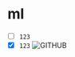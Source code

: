# ml
- [ ] `123`
- [x] `123`
![GITHUB](https://www.google.com/imgres?imgurl=https%3A%2F%2Fdvblobcdnjp.azureedge.net%2F%2FContent%2Fueditor%2Fnet%2Fupload1%2Fimages%2520(1)7226935.jpg&imgrefurl=https%3A%2F%2Fdailyview.tw%2FPopular%2FDetail%2F3331&tbnid=j2uuJZsIPzuEfM&vet=10CAoQxiAoAWoXChMImPKj6but_AIVAAAAAB0AAAAAEAc..i&docid=HE1hps7mdJfGmM&w=284&h=177&itg=1&q=%E5%A4%A9%E7%A9%BA&client=firefox-b-d&ved=0CAoQxiAoAWoXChMImPKj6but_AIVAAAAAB0AAAAAEAc)
